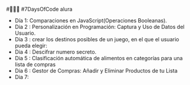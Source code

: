 #👩🏾‍💻 #7DaysOfCode alura 
- Día 1: Comparaciones en JavaScript(Operaciones Booleanas).
- Dia 2 : Personalización en Programación: Captura y Uso de Datos del Usuario.
- Dia 3 : crear los destinos posibles de un juego, en el que el usuario pueda elegir:
- Dia 4 : Descifrar numero secreto.
- Dia 5 : Clasificación automática de alimentos en categorías para una lista de compras
- Dia 6 : Gestor de Compras: Añadir y Eliminar Productos de tu Lista
- Dia 7: